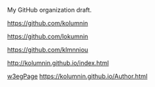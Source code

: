 My GitHub organization draft.

https://github.com/kolumnin

https://github.com/lokumnin

https://github.com/klmnniou

http://kolumnin.github.io/index.html

<a href="http://kolumnin.github.io/w3egPge1.html">w3egPage</a>
https://kolumnin.github.io/Author.html
